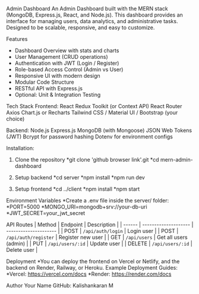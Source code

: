 Admin Dashboard
An Admin Dashboard built with the MERN stack (MongoDB, Express.js, React, and Node.js). 
This dashboard provides an interface for managing users, data analytics, and administrative tasks. 
Designed to be scalable, responsive, and easy to customize.

Features

* Dashboard Overview with stats and charts
* User Management (CRUD operations)
* Authentication with JWT (Login / Register)
* Role-based Access Control (Admin vs User)
* Responsive UI with modern design
* Modular Code Structure
* RESTful API with Express.js
* Optional: Unit & Integration Testing

Tech Stack
Frontend:
React
Redux Toolkit (or Context API)
React Router
Axios
Chart.js or Recharts
Tailwind CSS / Material UI / Bootstrap (your choice)

Backend:
Node.js
Express.js
MongoDB (with Mongoose)
JSON Web Tokens (JWT)
Bcrypt for password hashing
Dotenv for environment configs

Installation:
1. Clone the repository
*git clone 'github browser link'.git
*cd mern-admin-dashboard

2. Setup backend
*cd server
*npm install
*npm run dev

3. Setup frontend
*cd ../client
*npm install
*npm start

Environment Variables
*Create a .env file inside the server/ folder:
*PORT=5000
*MONGO_URI=mongodb+srv://your-db-uri
*JWT_SECRET=your_jwt_secret

API Routes
| Method | Endpoint             | Description           |
| ------ | -------------------- | --------------------- |
| POST   | `/api/auth/login`    | Login user            |
| POST   | `/api/auth/register` | Register new user     |
| GET    | `/api/users`         | Get all users (admin) |
| PUT    | `/api/users/:id`     | Update user           |
| DELETE | `/api/users/:id`     | Delete user           |

Deployment
*You can deploy the frontend on Vercel or Netlify, and the backend on Render, Railway, or Heroku.
Example Deployment Guides:
*Vercel: https://vercel.com/docs
*Render: https://render.com/docs

Author
Your Name
GitHub: Kalishankaran M
